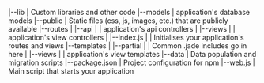 |--lib
|  Custom libraries and other code
|--models
|  application's database models
|--public
|  Static files (css, js, images, etc.) that are publicly available
|--routes
|  |--api
|  |  application's api controllers
|  |--views
|  |  application's view controllers
|  |--index.js
|  |  Initialises your application's routes and views
|--templates
|  |--partial
|  |  Common .jade includes go in here
|  |--views
|  |  application's view templates
|--data
|  Data population and migration scripts
|--package.json
|  Project configuration for npm
|--web.js
|  Main script that starts your application
